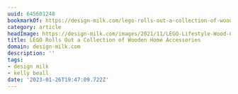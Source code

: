 ```yaml
---
uuid: 645601248
bookmarkOf: https://design-milk.com/lego-rolls-out-a-collection-of-wooden-home-accessories/?utm_source=dlvr.it
category: article
headImage: https://design-milk.com/images/2021/11/LEGO-Lifestyle-Wood-Collection-2021-Featured-Image.jpg
title: LEGO Rolls Out a Collection of Wooden Home Accessories
domain: design-milk.com
description: ''
tags:
- design milk
- kelly beall
date: '2023-01-26T19:47:09.722Z'
---
```



